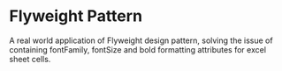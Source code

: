 ﻿# Flyweight Pattern

A real world application of Flyweight design pattern, solving the issue of containing fontFamily, fontSize and bold formatting attributes
for excel sheet cells.